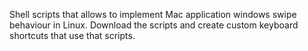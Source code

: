 Shell scripts that allows to implement Mac application windows swipe behaviour in Linux. Download the scripts and create custom keyboard shortcuts that use that scripts.   
